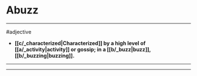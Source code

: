 # Abuzz
---
#adjective
- **[[c/_characterized|Characterized]] by a high level of [[a/_activity|activity]] or gossip; in a [[b/_buzz|buzz]], [[b/_buzzing|buzzing]].**
---
---
